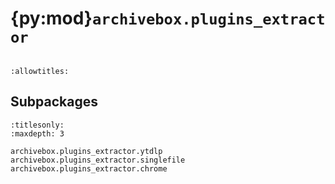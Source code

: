 # {py:mod}`archivebox.plugins_extractor`

```{py:module} archivebox.plugins_extractor
```

```{autodoc2-docstring} archivebox.plugins_extractor
:allowtitles:
```

## Subpackages

```{toctree}
:titlesonly:
:maxdepth: 3

archivebox.plugins_extractor.ytdlp
archivebox.plugins_extractor.singlefile
archivebox.plugins_extractor.chrome
```
